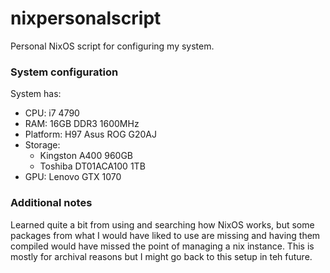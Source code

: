 # nixpersonalscript
Personal NixOS script for configuring my system.

### System configuration
System has:
- CPU: i7 4790
- RAM: 16GB DDR3 1600MHz
- Platform: H97 Asus ROG G20AJ
- Storage:
  - Kingston A400 960GB
  - Toshiba DT01ACA100 1TB
- GPU: Lenovo GTX 1070

### Additional notes
Learned quite a bit from using and searching how NixOS works, but some packages from what I would have liked to use are missing and having them compiled would have missed the point of managing a nix instance. This is mostly for archival reasons but I might go back to this setup in teh future.
